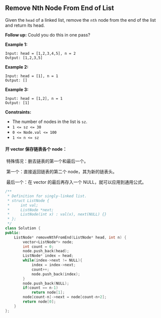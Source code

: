 ## Remove Nth Node From End of List

Given the `head` of a linked list, remove the `nth` node from the end of the list and return its head.

**Follow up:** Could you do this in one pass?

**Example 1:**

```
Input: head = [1,2,3,4,5], n = 2
Output: [1,2,3,5]
```

**Example 2:**

```
Input: head = [1], n = 1
Output: []
```

**Example 3:**

```
Input: head = [1,2], n = 1
Output: [1]
```

**Constraints:**

- The number of nodes in the list is `sz`.
- `1 <= sz <= 30`
- `0 <= Node.val <= 100`
- `1 <= n <= sz`

#### 开 vector 保存链表各个 node：

​		特殊情况：删去链表的第一个和最后一个。

​				第一个：直接返回链表的第二个 node，其为新的链表头。

​				最后一个：在 vector 的最后再存入一个 NULL，就可以应用到通用公式。

```c++
/**
 * Definition for singly-linked list.
 * struct ListNode {
 *     int val;
 *     ListNode *next;
 *     ListNode(int x) : val(x), next(NULL) {}
 * };
 */
class Solution {
public:
    ListNode* removeNthFromEnd(ListNode* head, int n) {
        vector<ListNode*> node;
        int count = 0;
        node.push_back(head);
        ListNode* index = head;
        while(index->next != NULL){
            index = index->next;
            count++;
            node.push_back(index);
        }
        node.push_back(NULL);
        if(count == n-1)
            return node[1];
        node[count-n]->next = node[count-n+2];
        return node[0];
    }
};
```

